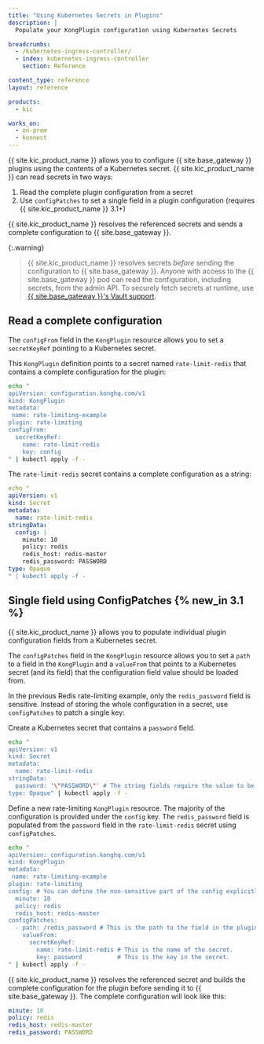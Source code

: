 ```yaml
---
title: "Using Kubernetes Secrets in Plugins"
description: |
  Populate your KongPlugin configuration using Kubernetes Secrets

breadcrumbs:
  - /kubernetes-ingress-controller/
  - index: kubernetes-ingress-controller
    section: Reference

content_type: reference
layout: reference

products:
  - kic

works_on:
  - on-prem
  - konnect
---
```


{{ site.kic_product_name }} allows you to configure {{ site.base_gateway }} plugins using the contents of a Kubernetes secret. {{ site.kic_product_name }} can read secrets in two ways:

1. Read the complete plugin configuration from a secret
1. Use `configPatches` to set a single field in a plugin configuration (requires {{ site.kic_product_name }} 3.1+)

{{ site.kic_product_name }} resolves the referenced secrets and sends a complete configuration to {{ site.base_gateway }}.

{:.warning}
> {{ site.kic_product_name }} resolves secrets _before_ sending the configuration to {{ site.base_gateway }}. Anyone with access to the {{ site.base_gateway }} pod can read the configuration, including secrets, from the admin API. To securely fetch secrets at runtime, use [{{ site.base_gateway }}'s Vault support](/gateway/entities/vault/).

## Read a complete configuration

The `configFrom` field in the `KongPlugin` resource allows you to set a `secretKeyRef` pointing to a Kubernetes secret.

This `KongPlugin` definition points to a secret named `rate-limit-redis` that contains a complete configuration for the plugin:

```bash
echo "
apiVersion: configuration.konghq.com/v1
kind: KongPlugin
metadata:
 name: rate-limiting-example
plugin: rate-limiting
configFrom:
  secretKeyRef:
    name: rate-limit-redis
    key: config
" | kubectl apply -f -
```

The `rate-limit-redis` secret contains a complete configuration as a string:

```yaml
echo "
apiVersion: v1
kind: Secret
metadata:
  name: rate-limit-redis
stringData:
  config: |
    minute: 10
    policy: redis
    redis_host: redis-master
    redis_password: PASSWORD
type: Opaque
" | kubectl apply -f -
```

## Single field using ConfigPatches {% new_in 3.1 %}

{{ site.kic_product_name }} allows you to populate individual plugin configuration fields from a Kubernetes secret.

The `configPatches` field in the `KongPlugin` resource allows you to set a `path` to a field in the `KongPlugin` and a `valueFrom` that points to a Kubernetes secret (and its field) that the configuration field value should be loaded from.

In the previous Redis rate-limiting example, only the `redis_password` field is sensitive. Instead of storing the whole configuration in a secret, use `configPatches` to patch a single key:

Create a Kubernetes secret that contains a `password` field.

```bash
echo "
apiVersion: v1
kind: Secret
metadata:
  name: rate-limit-redis
stringData:
  password: '\"PASSWORD\"' # The string fields require the value to be quoted in double quotation marks.
type: Opaque" | kubectl apply -f -
```

Define a new rate-limiting `KongPlugin` resource. The majority of the configuration is provided under the `config` key. The `redis_password` field is populated from the `password` field in the `rate-limit-redis` secret using `configPatches`.

```bash
echo "
apiVersion: configuration.konghq.com/v1
kind: KongPlugin
metadata:
 name: rate-limiting-example
plugin: rate-limiting
config: # You can define the non-sensitive part of the config explicitly here.
  minute: 10
  policy: redis
  redis_host: redis-master
configPatches:
  - path: /redis_password # This is the path to the field in the plugin's configuration this patch will populate.
    valueFrom:
      secretKeyRef:
        name: rate-limit-redis # This is the name of the secret.
        key: password          # This is the key in the secret.
" | kubectl apply -f -
```

{{ site.kic_product_name }} resolves the referenced secret and builds the complete configuration for the plugin before sending it to {{ site.base_gateway }}. The complete configuration will look like this:

```yaml
minute: 10
policy: redis
redis_host: redis-master
redis_password: PASSWORD
```